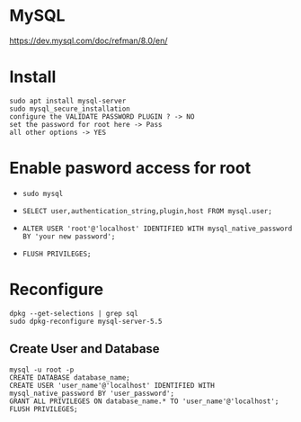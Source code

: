 # MySQL

<https://dev.mysql.com/doc/refman/8.0/en/>

# Install

```
sudo apt install mysql-server
sudo mysql_secure_installation
configure the VALIDATE PASSWORD PLUGIN ? -> NO
set the password for root here -> Pass
all other options -> YES 
```

# Enable pasword access for root

* `sudo mysql`

* `SELECT user,authentication_string,plugin,host FROM mysql.user;`

* `ALTER USER 'root'@'localhost' IDENTIFIED WITH mysql_native_password BY 'your new password';`

* `FLUSH PRIVILEGES;`

# Reconfigure

```
dpkg --get-selections | grep sql
sudo dpkg-reconfigure mysql-server-5.5
```

## Create User and Database

```
mysql -u root -p
CREATE DATABASE database_name;
CREATE USER 'user_name'@'localhost' IDENTIFIED WITH mysql_native_password BY 'user_password';
GRANT ALL PRIVILEGES ON database_name.* TO 'user_name'@'localhost';
FLUSH PRIVILEGES;
```
